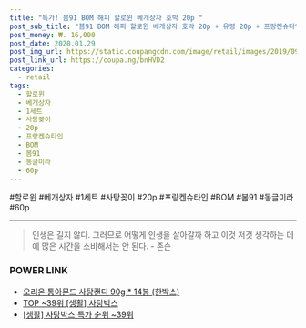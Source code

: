 ```yaml
--- 
title: "특가! 봄91 BOM 해피 할로윈 베개상자 호박 20p " 
post_sub_title: "봄91 BOM 해피 할로윈 베개상자 호박 20p + 유령 20p + 프랑켄슈타인 20p + 사탕꽂이 동글미라 60p, 혼합 색상, 1세트" 
post_money: ₩. 16,000 
post_date: 2020.01.29 
post_img_url: https://static.coupangcdn.com/image/retail/images/2019/09/02/14/2/dcf5d2e0-102d-46e9-99c7-ad4e4cd97864.jpg 
post_link_url: https://coupa.ng/bnHVD2 
categories: 
  - retail 
tags: 
  - 할로윈 
  - 베개상자 
  - 1세트 
  - 사탕꽂이 
  - 20p 
  - 프랑켄슈타인 
  - BOM 
  - 봄91 
  - 동글미라 
  - 60p 
--- 
```

  #할로윈 #베개상자 #1세트 #사탕꽂이 #20p #프랑켄슈타인 #BOM #봄91 #동글미라 #60p 
<hr> 

> 인생은 길지 않다. 그러므로 어떻게 인생을 살아갈까 하고 이것 저것 생각하는 데에 많은 시간을 소비해서는 안 된다. - 존슨 


### POWER LINK

* <a href="https://blog.naver.com/fasyy4321/221790756573" target="_blank">오리온 통아몬드 사탕캔디 90g * 14봉 (한박스)</a>
* <a href="https://blog.naver.com/an0733/221788444595" target="_blank"> TOP ~39위 [생활] 사탕박스</a>
* <a href="https://blog.naver.com/sakai111/221788444592" target="_blank"> [생활] 사탕박스 특가 순위 ~39위</a>
